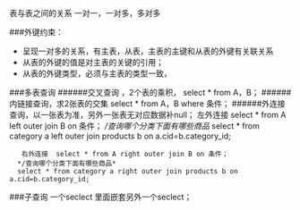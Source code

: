 表与表之间的关系
一对一，一对多，多对多

###外键约束：
* 呈现一对多的关系，有主表，从表，主表的主键和从表的外键有关联关系
* 从表的外键的值是对主表的关键的引用；
* 从表的外键类型，必须与主表的类型一致，

###多表查询
######交叉查询 ，2个表的乘积，
      select * from A，B；
######内链接查询，求2张表的交集
      select * from A，B where 条件；
######外连接查询，以一张表为准，另外一张表无对应数据补null；
      左外连接  select * from A left outer join B on 条件；
      */查询哪个分类下面有哪些商品*
      select * from category a left outer join products b on a.cid=b.category_id;

       右外连接  select * from A right outer join B on 条件；
      */查询哪个分类下面有哪些商品*
      select * from category a right outer join products b on a.cid=b.category_id;

###子查询
一个seclect 里面嵌套另外一个seclect；